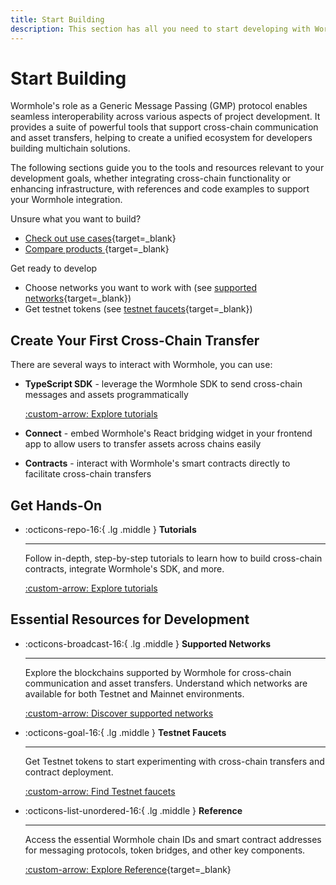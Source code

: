 ```yaml
---
title: Start Building
description: This section has all you need to start developing with Wormhole, including a guide to supported networks, tool sets, and code examples.
---
```


# Start Building

Wormhole's role as a Generic Message Passing (GMP) protocol enables seamless interoperability across various aspects of project development. It provides a suite of powerful tools that support cross-chain communication and asset transfers, helping to create a unified ecosystem for developers building multichain solutions.

The following sections guide you to the tools and resources relevant to your development goals, whether integrating cross-chain functionality or enhancing infrastructure, with references and code examples to support your Wormhole integration. 

Unsure what you want to build?

- [Check out use cases](/docs/build/start-building/use-cases/){target=\_blank}
- [Compare products ](/docs/build/start-building/products/){target=\_blank}

Get ready to develop

- Choose networks you want to work with (see [supported networks](/docs/build/start-building/supported-networks/){target=\_blank})
- Get testnet tokens (see [testnet faucets](/docs/build/start-building/testnet-faucets/){target=\_blank})

## Create Your First Cross-Chain Transfer

There are several ways to interact with Wormhole, you can use:

- **TypeScript SDK** - leverage the Wormhole SDK to send cross-chain messages and assets programmatically

    [:custom-arrow: Explore tutorials](/docs/tutorials/)

- **Connect** - embed Wormhole's React bridging widget in your frontend app to allow users to transfer assets across chains easily
- **Contracts** - interact with Wormhole's smart contracts directly to facilitate cross-chain transfers

## Get Hands-On 

<div class="grid cards" markdown>

-   :octicons-repo-16:{ .lg .middle } **Tutorials**

    ---

    Follow in-depth, step-by-step tutorials to learn how to build cross-chain contracts, integrate Wormhole's SDK, and more.

    [:custom-arrow: Explore tutorials](/docs/tutorials/)

</div>

## Essential Resources for Development

<div class="grid cards" markdown>

-   :octicons-broadcast-16:{ .lg .middle } **Supported Networks**

    ---

    Explore the blockchains supported by Wormhole for cross-chain communication and asset transfers. Understand which networks are available for both Testnet and Mainnet environments.

    [:custom-arrow: Discover supported networks](/docs/build/start-building/supported-networks/)

-   :octicons-goal-16:{ .lg .middle } **Testnet Faucets**

    ---

    Get Testnet tokens to start experimenting with cross-chain transfers and contract deployment.

    [:custom-arrow: Find Testnet faucets](/docs/build/start-building/testnet-faucets/)

-   :octicons-list-unordered-16:{ .lg .middle } **Reference**

    ---

    Access the essential Wormhole chain IDs and smart contract addresses for messaging protocols, token bridges, and other key components.

    [:custom-arrow: Explore Reference](/docs/build/reference/){target=\_blank}

</div>

